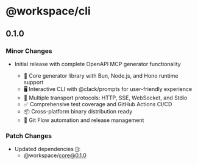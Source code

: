 # @workspace/cli

## 0.1.0

### Minor Changes

- Initial release with complete OpenAPI MCP generator functionality

  - 🚀 Core generator library with Bun, Node.js, and Hono runtime support
  - 🖥️ Interactive CLI with @clack/prompts for user-friendly experience
  - 📡 Multiple transport protocols: HTTP, SSE, WebSocket, and Stdio
  - ✅ Comprehensive test coverage and GitHub Actions CI/CD
  - 📦 Cross-platform binary distribution ready
  - 🔄 Git Flow automation and release management

### Patch Changes

- Updated dependencies []:
  - @workspace/core@0.1.0
